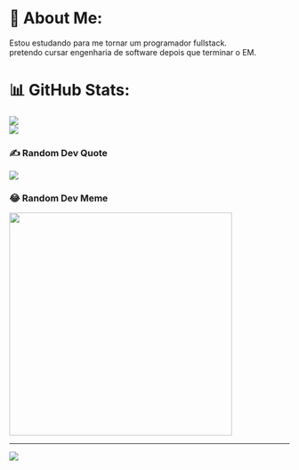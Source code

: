 # 💫 About Me:
Estou estudando para me tornar um programador fullstack.<br>pretendo cursar engenharia de software depois que terminar o EM.

# 📊 GitHub Stats:
![](https://github-readme-streak-stats.herokuapp.com/?user=Yarlley31&theme=dark&hide_border=false)<br/>
![](https://github-readme-stats.vercel.app/api/top-langs/?username=Yarlley31&theme=dark&hide_border=false&include_all_commits=true&count_private=true&layout=compact)

### ✍️ Random Dev Quote
![](https://quotes-github-readme.vercel.app/api?type=horizontal&theme=radical)

### 😂 Random Dev Meme
<img src='https://randommeme-five.vercel.app/' style="height: 400px;"/>

---
[![](https://visitcount.itsvg.in/api?id=Yarlley31&icon=0&color=0)](https://visitcount.itsvg.in)

<!-- Proudly created with GPRM ( https://gprm.itsvg.in ) -->
